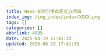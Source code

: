 ```yaml
---
title: Hexo-如何引用自定义js代码
index_img: /img_index/index/XXXX.png
tags: []
categories: []
abbrlink: 4985
date: 2025-08-19 17:41:33
updated: 2025-08-19 17:41:33
---
```

